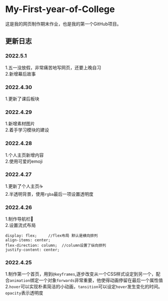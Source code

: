 # My-First-year-of-College

这是我的网页制作期末作业，也是我的第一个GitHub项目。

## 更新日志

### 2022.5.1

1.五一没放假，非常痛苦地写网页，还要上晚自习  
2.新增幕后故事

### 2022.4.30

1.更新了课后板块

### 2022.4.29

1.新增素材图片  
2.着手学习模块的建设

### 2022.4.28

1.个人主页新增内容  
2.使用可爱的emoji

### 2022.4.27

1.更新了个人主页☕  
2.半透明背景，使用`rgba`最后一项设置透明度

### 2022.4.26

1.制作导航栏💬  
2.设置流式布局

    display: flex;     //flex布局 默认是横向排列
    align-items: center;
    flex-direction: column;  //column设置了纵向排列
    justify-content: center;

### 2022.4.25

1.制作第一个首页，用到`@keyframes`,逐步改变从一个CSS样式设定到另一个，配合`animation`绑定一个对象`forwards`非常重要，他使得动画停留在最后一个属性值  
2.`hover`可以实现朴素简洁的小动画，`tansition`可以设定`hover`发生变化的时间。 `opacity`表示透明度 
